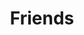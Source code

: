 ---
title: Friends
description: Vriendjes, gewoon plezier maken
image:

# Badge style
style:
    background: "#8080ff"
    color: "#fff"
---